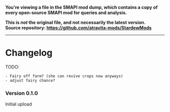 **You're viewing a file in the SMAPI mod dump, which contains a copy of every open-source SMAPI mod
for queries and analysis.**

**This is _not_ the original file, and not necessarily the latest version.**  
**Source repository: https://github.com/atravita-mods/StardewMods**

----

Changelog
===============

TODO:

    - Fairy off farm? (she can revive crops now anyways)
    - adjust fairy chance?

### Version 0.1.0

Initial upload